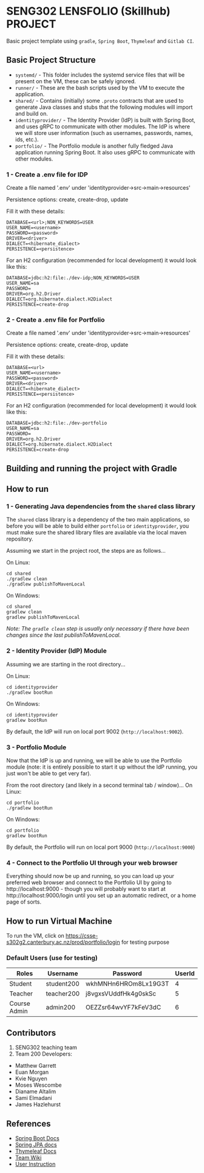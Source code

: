 # SENG302 LENSFOLIO (Skillhub) PROJECT

Basic project template using `gradle`, `Spring Boot`, `Thymeleaf` and `Gitlab CI`.

## Basic Project Structure

- `systemd/` - This folder includes the systemd service files that will be present on the VM, these can be safely ignored.
- `runner/` - These are the bash scripts used by the VM to execute the application.
- `shared/` - Contains (initially) some `.proto` contracts that are used to generate Java classes and stubs that the following modules will import and build on.
- `identityprovider/` - The Identity Provider (IdP) is built with Spring Boot, and uses gRPC to communicate with other modules. The IdP is where we will store user information (such as usernames, passwords, names, ids, etc.).
- `portfolio/` - The Portfolio module is another fully fledged Java application running Spring Boot. It also uses gRPC to communicate with other modules.


### 1 - Create a .env file for IDP
Create a file named '.env' under 'identityprovider->src->main->resources'

Persistence options: create, create-drop, update

Fill it with these details:
```
DATABASE=<url>;NON_KEYWORDS=USER
USER_NAME=<username>
PASSWORD=<password>
DRIVER=<driver>
DIALECT=<hibernate_dialect>
PERSISTENCE=<persistence>

```
For an H2 configuration (recommended for local development) it would look like this:
```
DATABASE=jdbc:h2:file:./dev-idp;NON_KEYWORDS=USER
USER_NAME=sa
PASSWORD=
DRIVER=org.h2.Driver
DIALECT=org.hibernate.dialect.H2Dialect
PERSISTENCE=create-drop
```

### 2 - Create a .env file for Portfolio
Create a file named '.env' under 'identityprovider->src->main->resources'

Persistence options: create, create-drop, update

Fill it with these details:
```
DATABASE=<url>
USER_NAME=<username>
PASSWORD=<password>
DRIVER=<driver>
DIALECT=<hibernate_dialect>
PERSISTENCE=<persistence>

```
For an H2 configuration (recommended for local development) it would look like this:
```
DATABASE=jdbc:h2:file:./dev-portfolio
USER_NAME=sa
PASSWORD=
DRIVER=org.h2.Driver
DIALECT=org.hibernate.dialect.H2Dialect
PERSISTENCE=create-drop
```

## Building and running the project with Gradle

## How to run

### 1 - Generating Java dependencies from the `shared` class library
The `shared` class library is a dependency of the two main applications, so before you will be able to build either `portfolio` or `identityprovider`, you must make sure the shared library files are available via the local maven repository.

Assuming we start in the project root, the steps are as follows...

On Linux: 
```
cd shared
./gradlew clean
./gradlew publishToMavenLocal
```

On Windows:
```
cd shared
gradlew clean
gradlew publishToMavenLocal
```

*Note: The `gradle clean` step is usually only necessary if there have been changes since the last publishToMavenLocal.*

### 2 - Identity Provider (IdP) Module
Assuming we are starting in the root directory...

On Linux:
```
cd identityprovider
./gradlew bootRun
```

On Windows:
```
cd identityprovider
gradlew bootRun
```

By default, the IdP will run on local port 9002 (`http://localhost:9002`).

### 3 - Portfolio Module
Now that the IdP is up and running, we will be able to use the Portfolio module (note: it is entirely possible to start it up without the IdP running, you just won't be able to get very far).

From the root directory (and likely in a second terminal tab / window)...
On Linux:
```
cd portfolio
./gradlew bootRun
```

On Windows:
```
cd portfolio
gradlew bootRun
```

By default, the Portfolio will run on local port 9000 (`http://localhost:9000`)


### 4 - Connect to the Portfolio UI through your web browser
Everything should now be up and running, so you can load up your preferred web browser and connect to the Portfolio UI by going to http://localhost:9000 - though you will probably want to start at http://localhost:9000/login until you set up an automatic redirect, or a home page of sorts.


## How to run Virtual Machine 
To run the VM, click on https://csse-s302g2.canterbury.ac.nz/prod/portfolio/login for testing purpose

### Default Users (use for testing)
| Roles        | Username | Password  | UserId |
|--------------|----------|-----------|--------|
| Student      | student200  | wkhMNHn6HROm8Lx19G3T | 4 |
| Teacher      |  teacher200 | j8vgxsVUddfHk4g0skSc | 5 |
| Course Admin |   admin200  | OEZZsr64wvYF7kFeV3dC | 6 |


## Contributors

1. SENG302 teaching team
2. Team 200 Developers:
+ Matthew Garrett 
+ Euan Morgan
+ Kvie Nguyen
+ Moses Wescombe
+ Dianame Altalim
+ Sami Elmadani
+ James Hazlehurst

## References

- [Spring Boot Docs](https://docs.spring.io/spring-boot/docs/current/reference/htmlsingle/)
- [Spring JPA docs](https://docs.spring.io/spring-data/jpa/docs/current/reference/html/)
- [Thymeleaf Docs](https://www.thymeleaf.org/documentation.html)
- [Team Wiki](https://eng-git.canterbury.ac.nz/seng302-2022/team-200/-/wikis/home)
- [User Instruction](https://docs.google.com/document/d/19RMYTqiCmVQGrUUhNkaTFz5JE3CNyLtR94dgjnmGbPg/edit#)
